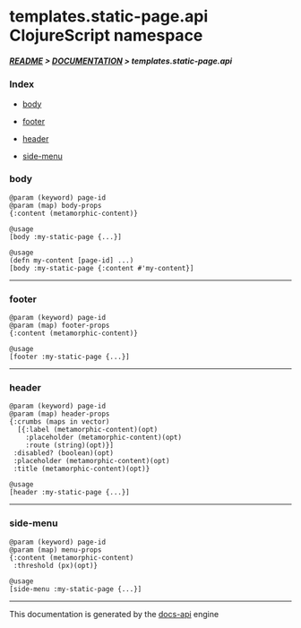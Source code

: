 
# templates.static-page.api ClojureScript namespace

##### [README](../../../../README.md) > [DOCUMENTATION](../../../COVER.md) > templates.static-page.api

### Index

- [body](#body)

- [footer](#footer)

- [header](#header)

- [side-menu](#side-menu)

### body

```
@param (keyword) page-id
@param (map) body-props
{:content (metamorphic-content)}
```

```
@usage
[body :my-static-page {...}]
```

```
@usage
(defn my-content [page-id] ...)
[body :my-static-page {:content #'my-content}]
```

---

### footer

```
@param (keyword) page-id
@param (map) footer-props
{:content (metamorphic-content)}
```

```
@usage
[footer :my-static-page {...}]
```

---

### header

```
@param (keyword) page-id
@param (map) header-props
{:crumbs (maps in vector)
  [{:label (metamorphic-content)(opt)
    :placeholder (metamorphic-content)(opt)
    :route (string)(opt)}]
 :disabled? (boolean)(opt)
 :placeholder (metamorphic-content)(opt)
 :title (metamorphic-content)(opt)}
```

```
@usage
[header :my-static-page {...}]
```

---

### side-menu

```
@param (keyword) page-id
@param (map) menu-props
{:content (metamorphic-content)
 :threshold (px)(opt)}
```

```
@usage
[side-menu :my-static-page {...}]
```

---

This documentation is generated by the [docs-api](https://github.com/bithandshake/docs-api) engine

